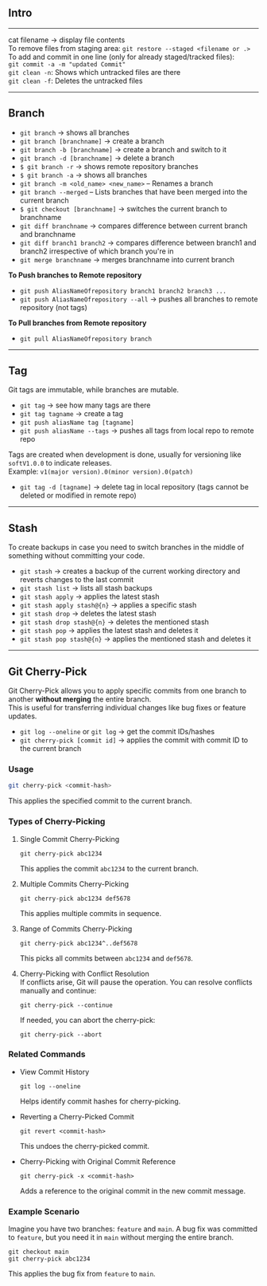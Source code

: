 ## **Intro**
---
cat filename -> display file contents  
To remove files from staging area: `git restore --staged <filename or .>`  
To add and commit in one line (only for already staged/tracked files):  
`git commit -a -m "updated Commit"`  
`git clean -n`: Shows which untracked files are there  
`git clean -f`: Deletes the untracked files  

---

## Branch

- `git branch` -> shows all branches  
- `git branch [branchname]` -> create a branch  
- `git branch -b [branchname]` -> create a branch and switch to it  
- `git branch -d [branchname]` -> delete a branch  
- `$ git branch -r` -> shows remote repository branches  
- `$ git branch -a` -> shows all branches  
- `git branch -m <old_name> <new_name>` – Renames a branch  
- `git branch --merged` – Lists branches that have been merged into the current branch  
- `$ git checkout [branchname]` -> switches the current branch to branchname  
- `git diff branchname` -> compares difference between current branch and branchname  
- `git diff branch1 branch2` -> compares difference between branch1 and branch2 irrespective of which branch you're in  
- `git merge branchname` -> merges branchname into current branch  

**To Push branches to Remote repository**  
- `git push AliasNameOfrepository branch1 branch2 branch3 ...`  
- `git push AliasNameOfrepository --all` -> pushes all branches to remote repository (not tags)  

**To Pull branches from Remote repository**  
- `git pull AliasNameOfrepository branch`  

---

## Tag

Git tags are immutable, while branches are mutable.

- `git tag` -> see how many tags are there  
- `git tag tagname` -> create a tag  
- `git push aliasName tag [tagname]`  
- `git push aliasName --tags` -> pushes all tags from local repo to remote repo  

Tags are created when development is done, usually for versioning like `softV1.0.0` to indicate releases.  
Example: `v1(major version).0(minor version).0(patch)`

- `git tag -d [tagname]` -> delete tag in local repository (tags cannot be deleted or modified in remote repo)  

---

## Stash

To create backups in case you need to switch branches in the middle of something without committing your code.

- `git stash` -> creates a backup of the current working directory and reverts changes to the last commit  
- `git stash list` -> lists all stash backups  
- `git stash apply` -> applies the latest stash  
- `git stash apply stash@{n}` -> applies a specific stash  
- `git stash drop` -> deletes the latest stash  
- `git stash drop stash@{n}` -> deletes the mentioned stash  
- `git stash pop` -> applies the latest stash and deletes it  
- `git stash pop stash@{n}` -> applies the mentioned stash and deletes it  

---

## Git Cherry-Pick

Git Cherry-Pick allows you to apply specific commits from one branch to another **without merging** the entire branch.  
This is useful for transferring individual changes like bug fixes or feature updates.

- `git log --oneline` or `git log` -> get the commit IDs/hashes  
- `git cherry-pick [commit id]` -> applies the commit with commit ID to the current branch  

### Usage
```bash
git cherry-pick <commit-hash>
```

This applies the specified commit to the current branch.

### Types of Cherry-Picking
1. Single Commit Cherry-Picking  
   ```
   git cherry-pick abc1234
   ```
   This applies the commit `abc1234` to the current branch.

2. Multiple Commits Cherry-Picking  
   ```
   git cherry-pick abc1234 def5678
   ```
   This applies multiple commits in sequence.

3. Range of Commits Cherry-Picking  
   ```
   git cherry-pick abc1234^..def5678
   ```
   This picks all commits between `abc1234` and `def5678`.

4. Cherry-Picking with Conflict Resolution  
   If conflicts arise, Git will pause the operation. You can resolve conflicts manually and continue:
   ```
   git cherry-pick --continue
   ```
   If needed, you can abort the cherry-pick:
   ```
   git cherry-pick --abort
   ```

### Related Commands
- View Commit History  
  ```
  git log --oneline
  ```
  Helps identify commit hashes for cherry-picking.

- Reverting a Cherry-Picked Commit  
  ```
  git revert <commit-hash>
  ```
  This undoes the cherry-picked commit.

- Cherry-Picking with Original Commit Reference  
  ```
  git cherry-pick -x <commit-hash>
  ```
  Adds a reference to the original commit in the new commit message.

### Example Scenario
Imagine you have two branches: `feature` and `main`. 
A bug fix was committed to `feature`, but you need it in `main` without merging the entire branch.

```
git checkout main
git cherry-pick abc1234
```
This applies the bug fix from `feature` to `main`.
